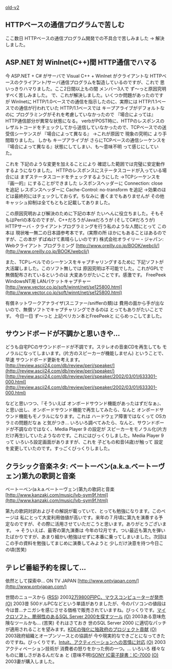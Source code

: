 [old-v2](ig030205-orig.html)

## HTTPベースの通信プログラムで苦しむ

ここ数日 HTTPベースの通信プログラム開発での不具合で苦しみました → 解決しました。






## ASP.NET 対 WinInet(C++)間 HTTP通信でハマる


今 ASP.NET + C# がサーバで Visual C++ + WinInet がクライアントな HTTPベースのクライアント/サーバ通信プログラムを製造しているのですが、これで
思いっきりハマりました。ここ2日間以上もの間 メンバー3人で ず～っと原因究明すべく苦しみました。
で、これが解決しました。いくつか問題があったのですが
WinInetに HTTP/1.0ベースでの通信を指示したのに、実際には HTTP/1.1ベースでの通信が行われていた
  HTTP/1.1ベースでは キープアライブがデフォルトなのに プログラミングがそれを考慮していなかったので
  『場合によっては』HTTP通信部分が異常な状態になる。
  verbがPOST時に、HTTPのレスポンスのレザルトコードをチェックしてから送信していなかったので、TCPベースでの送受信シーケンスが
  『場合によって異なる』 →これが原因で 現象の究明に より手間取りました。
  しかも キープアライブが さらにTCPベースの通信シーケンスを 『場合によって異なる』状態にしてしまい、も～意味不明
  って感じにしていた。


これを 下記のような変更を加えることにより 確認した範囲では完璧に安定動作するようになりました。
HTTPのレスポンスにステータスコードが入っている場合には まずステータスコードをチェックするようにした
  →TCPシーケンスを 『画一的』にすることができました
  レスポンスヘッダーに Connection: close を追記
  レスポンスヘッダーに Cache-Control: no-transform を追記
  →効果のほどは最終的にはチェックしておらず。ちなみに 書くまでもありませんが
  その他キャッシュ抑制は全てもともと記載してありました。


この原因究明および解決のために下記の本が たいへんに役立ちました。そもそもはPerlの本なのですが、C++だろうがJavaだろうが
(そしてC#だろうが) HTTPサーバ・クライアントプログラミングを行う私のような人間にとって
この本は 現状唯一無二の日本語参考本です。(実際の所 ほかにもあることはあるのですが、この本が
ずばぬけて素晴らしいのです)
株式会社オライリー・ジャパン: Webクライアント プログラミング
  [http://www.oreilly.co.jp/BOOK/webcli/](http://www.oreilly.co.jp/BOOK/webcli/)


また、TCPレベルでのシーケンスをキャプチャリングするために 下記ソフトが大活躍しました。このソフト無しでは
原因究明は不可能でした。これがGPLで無償配布されているというのは 大変ありがたいことです。感激です。
FreePeek WindowsNT用 LANパケットキャプチャー 
  [http://www.vector.co.jp/soft/winnt/net/se125800.html](http://www.vector.co.jp/soft/winnt/net/se125800.html)


有償ネットワークアナライザ(スニファー/snifferの類)は 費用の面から手が出ないので、無償ソフトでキャプチャリングできるのは
とってもありがたいことです。
今日一日 ず～っと 上記ペリカン本とFreePeekと にらめっこしてました。

## サウンドボードが不調かと思いきや…


どうも自宅PCのサウンドボードが不調です。ステレオの音楽CDを再生しても モノラルになってしまいます。(片方のスピーカーが機能しません)
ということで、早速 サウンドボード更新を考えます。
[http://review.ascii24.com/db/review/peri/speaker/](http://review.ascii24.com/db/review/peri/speaker/)
  [http://review.ascii24.com/db/review/peri/speaker/2002/03/01/633301-000.html](http://review.ascii24.com/db/review/peri/speaker/2002/03/01/633301-000.html)


などと思いつつ、『そういえば オンボードサウンド機能があったはずだなぁ』、と思い出し、オンボードサウンド機能で再生してみたら、なんと
オンボードサウンド機能もモノラルになります。これは ハードウェア障害ではなくって
OSカラミの問題だなぁ と気がつき…
いろいろ調べてみたら、なんと、サウンドボードが不調なのではなく、Media Player
9 の設定が スピーカーをモノラル化(片方だけ再生)していたようなのです。これにはびっくりしました。Media
Player 9 って いろいろ設定画面がありますが、これを 子どもの和音(4歳)が触って
設定を変更していたのです。すっごくびっくりしました。

## クラシック音楽ネタ: ベートーベン(a.k.a.ベートーヴェン)第九の歌詞と音楽

ベートーベン(a.k.a.ベートーヴェン)第九の歌詞と音楽
  [http://www.kanzaki.com/music/lvb-sym9f.html](http://www.kanzaki.com/music/lvb-sym9f.html)


第九の歌詞対訳およびその解説が載っていて、とっても勉強になります。このページは
私にとって大変利用価値が高いです。来年の７月頃に第九を演奏する予定なのですが、その際に活用させていただこうと思います。ありがとうございます。
→ そういえば、最寄の第九演奏は 今年の12月です。つい最近も第九を弾いたばかりですが、あまり細かい勉強はせずに本番に乗ってしまいました。次回は
この手の資料を勉強してまじめに演奏してみようと 少しだけ決意を持つ今日この頃(苦笑)

## テレビ番組予約を探して…


依然として探索中…
ON TV JAPAN
  [http://www.ontvjapan.com/](http://www.ontvjapan.com/)




世間のニュースから ([RSS](ig030205-news.xml)) 2003[2万9800円PC、マウスコンピューターが発売](http://www.zdnet.co.jp/news/0301/31/njbt_08.html) [(O)](http://www.zdnet.co.jp/news/0301/31/njbt_08.html) 2003昔 500ドルPCなどという単語がありましたが、今のパソコンの値段は 今は昔…ナニガシを感じさせる価格で販売されていますね。びっくりです。[マイクロソフト、脆弱性のあるSQL Server 2000を探すツール](http://www.zdnet.co.jp/broadband/0301/31/lp26.html) [(O)](http://www.zdnet.co.jp/broadband/0301/31/lp26.html) 2003ある意味危険なツールかも… (苦笑) それはさておき 世のSQL Server 2000 に適切なパッチが適用されることを望みます。[KDEの強化に独政府のプロジェクト貢献](http://www.zdnet.co.jp/news/0302/01/nebt_08.html) [(O)](http://www.zdnet.co.jp/news/0302/01/nebt_08.html) 2003政府組織とオープンソースとの協調が 今や現実的なできごとになってきたのですね。びっくりです。[Intuit、アクティベーションへの苦情に対応](http://www.zdnet.co.jp/news/0302/01/nebt_05.html) [(O)](http://www.zdnet.co.jp/news/0302/01/nebt_05.html) 2003アクティベーション技術が 消費者の怒りをかった例の一つ。… いろいろ 様々なものに難しさがあるんだなぁ と (意味不明)[SONY IC電子辞書：IC-7000](http://www.sony.jp/products/Consumer/DD/IC7000/) [(O)](http://www.sony.jp/products/Consumer/DD/IC7000/) 2003妻が購入しました。
